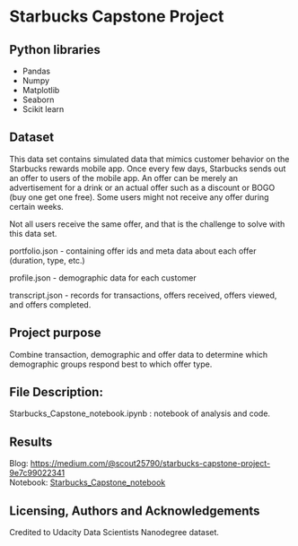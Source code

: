 # Starbucks Capstone Project
## Python libraries
- Pandas
- Numpy
- Matplotlib
- Seaborn
- Scikit learn

## Dataset
This data set contains simulated data that mimics customer behavior on the Starbucks rewards mobile app. Once every few days, Starbucks sends out an offer to users of the mobile app. An offer can be merely an advertisement for a drink or an actual offer such as a discount or BOGO (buy one get one free). Some users might not receive any offer during certain weeks.

Not all users receive the same offer, and that is the challenge to solve with this data set.

portfolio.json - containing offer ids and meta data about each offer (duration, type, etc.)

profile.json - demographic data for each customer

transcript.json - records for transactions, offers received, offers viewed, and offers completed.

## Project purpose
Combine transaction, demographic and offer data to determine which demographic groups respond best to which offer type.

## File Description:
Starbucks_Capstone_notebook.ipynb : notebook of analysis and code.

## Results

Blog: https://medium.com/@scout25790/starbucks-capstone-project-9e7c99022341 \
Notebook: [Starbucks_Capstone_notebook](./Starbucks_Capstone_notebook.ipynb)

## Licensing, Authors and Acknowledgements
Credited to Udacity Data Scientists Nanodegree dataset.
